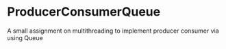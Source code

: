 # ProducerConsumerQueue
A small assignment on multithreading to implement producer consumer via using Queue
